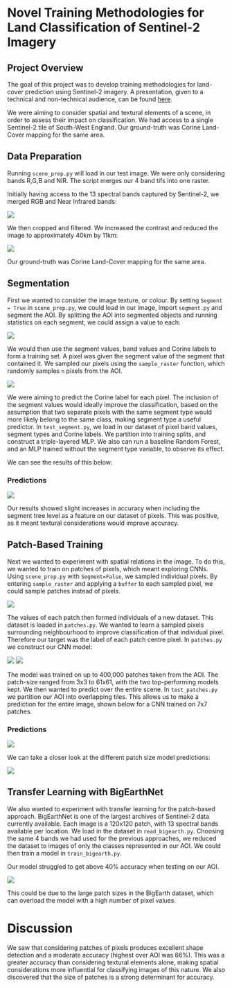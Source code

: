 # Novel Training Methodologies for Land Classification of Sentinel-2 Imagery

## Project Overview

The goal of this project was to develop training methodologies for land-cover prediction using Sentinel-2 imagery. A presentation, given to a technical and non-technical audience, can be found [here](presentation.pdf).

We were aiming to consider spatial and textural elements of a scene, in order to assess their impact on classification. We had access to a single Sentinel-2 tile of South-West England. Our ground-truth was Corine Land-Cover mapping for the same area.  

## Data Preparation 

Running ```scene_prep.py``` will load in our test image. We were only considering bands R,G,B and NIR. The script merges our 4 band tifs into one raster.  

Initially having access to the 13 spectral bands captured by Sentinel-2, we merged RGB and Near Infrared bands:

![](/notes/s2_aoi1.png)

We then cropped and filtered. We increased the contrast and reduced the image to approximately 40km by 11km:

![](/notes/s2_newaoi.png)

Our ground-truth was Corine Land-Cover mapping for the same area.

## Segmentation 

First we wanted to consider the image texture, or colour. By setting ```Segment = True``` in ```scene_prep.py```, we could load in our image, import ```segment.py``` and segment the AOI. By splitting the AOI into segmented objects and running statistics on each segment, we could assign a value to each:

![](/notes/s2_seg1.png)

We would then use the segment values, band values and Corine labels to form a training set. A pixel was given the segment value of the segment that contained it. We sampled our pixels using the ```sample_raster``` function, which randomly samples ```n``` pixels from the AOI. 

![](/notes/s2_seg2.png)

We were aiming to predict the Corine label for each pixel. The inclusion of the segment values would ideally improve the classification, based on the assumption that two separate pixels with the same segment type would more likely belong to the same class, making segment type a useful predictor. In ```test_segment.py```, we load in our dataset of pixel band values, segment types and Corine labels. We partition into training splits, and construct a triple-layered MLP. We also can run a baseline Random Forest, and an MLP trained without the segment type variable, to observe its effect.

We can see the results of this below:

### Predictions

![](/notes/s2_segresults.png)

Our results showed slight increases in accuracy when including the segment tree level as a feature on our dataset of pixels. This was positive, as it meant textural considerations would improve accuracy. 

## Patch-Based Training 

Next we wanted to experiment with spatial relations in the image. To do this, we wanted to train on patches of pixels, which meant exploring CNNs. Using ```scene_prep.py``` with ```Segment=False```, we sampled individual pixels. By entering ```sample_raster``` and applying a ```buffer``` to each sampled pixel, we could sample patches instead of pixels. 

![](/notes/s2_patch1.png)

The values of each patch then formed individuals of a new dataset. This dataset is loaded in ```patches.py```. We wanted to learn a sampled pixels surrounding neighbourhood to improve classification of that individual pixel. Therefore our target was the label of each patch centre pixel. In ```patches.py``` we construct our CNN model:

![](/notes/s2_patchcnn.png)
![](/notes/s2_patchtables.png)

The model was trained on up to 400,000 patches taken from the AOI. The patch-size ranged from 3x3 to 61x61, with the two top-performing models kept. We then wanted to predict over the entire scene. In ```test_patches.py``` we partition our AOI into overlapping tiles. This allows us to make a prediction for the entire image, shown below for a CNN trained on 7x7 patches.

### Predictions

![](/notes/s2_patchpreds1.png)

We can take a closer look at the different patch size model predictions: 

![](/notes/s2_patchcomp2.png)

## Transfer Learning with BigEarthNet

We also wanted to experiment with transfer learning for the patch-based approach. BigEarthNet is one of the largest archives of Sentinel-2 data currently available. Each image is a 120x120 patch, with 13 spectral bands available per location. We load in the dataset in ```read_bigearth.py```. Choosing the same 4 bands we had used for the previous approaches, we reduced the dataset to images of only the classes represented in our AOI. We could then train a model in ```train_bigearth.py```. 

Our model struggled to get above 40% accuracy when testing on our AOI. 

![](/notes/s2_bigearth.png)

This could be due to the large patch sizes in the BigEarth dataset, which can overload the model with a high number of pixel values. 

# Discussion 

We saw that considering patches of pixels produces excellent shape detection and a moderate accuracy (highest over AOI was 66%). This was a greater accuracy than considering textural elements alone, making spatial considerations more influential for classifying images of this nature. We also discovered that the size of patches is a strong determinant for accuracy.
